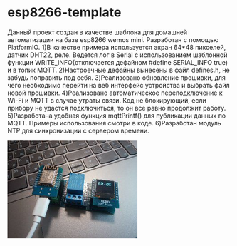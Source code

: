 # esp8266-template
Данный проект создан в качестве шаблона для домашней автоматизации на базе esp8266 wemos mini.
Разработан с помощью PlatformIO. 
1)В качестве примера используется экран 64*48 пикселей, датчик DHT22, реле. Ведется лог в Serial c использованием шаблонной функции WRITE_INFO(отключается дефайном #define SERIAL_INFO true) и в топик MQTT.
2)Настроечные дефайны вынесены в файл defines.h, не забудь поправить под себя.
3)Реализовано обновление прошивки, для чего необходимо перейти на веб интерфейс устройства и выбрать файл новой прошивки. 
4)Реализовано автоматическое переподключение к Wi-Fi и MQTT в случае утраты связи. Код не блокирующий, если прибору не удастся подключиться, то он все равно продолжит работу.
5)Разработана удобная функция mqttPrintf() для публикации данных по MQTT. Примеры использования смотри в коде.
6)Разработан модуль NTP для синхронизации с сервером времени.

![Alt text](photo_2023-12-29_14-31-34.jpg)
